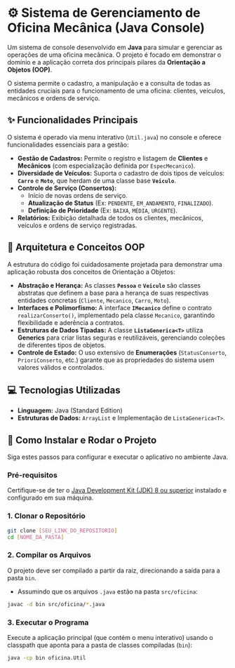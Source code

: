 # ⚙️ Sistema de Gerenciamento de Oficina Mecânica (Java Console)

Um sistema de console desenvolvido em **Java** para simular e gerenciar as operações de uma oficina mecânica. O projeto é focado em demonstrar o domínio e a aplicação correta dos principais pilares da **Orientação a Objetos (OOP)**.

O sistema permite o cadastro, a manipulação e a consulta de todas as entidades cruciais para o funcionamento de uma oficina: clientes, veículos, mecânicos e ordens de serviço.

## ✨ Funcionalidades Principais

O sistema é operado via menu interativo (`Util.java`) no console e oferece funcionalidades essenciais para a gestão:

* **Gestão de Cadastros:** Permite o registro e listagem de **Clientes** e **Mecânicos** (com especialização definida por `EspecMecanico`).
* **Diversidade de Veículos:** Suporta o cadastro de dois tipos de veículos: **`Carro`** e **`Moto`**, que herdam de uma classe base **`Veiculo`**.
* **Controle de Serviço (Consertos):**
    * Início de novas ordens de serviço.
    * **Atualização de Status** (Ex: `PENDENTE`, `EM_ANDAMENTO`, `FINALIZADO`).
    * **Definição de Prioridade** (Ex: `BAIXA`, `MÉDIA`, `URGENTE`).
* **Relatórios:** Exibição detalhada de todos os clientes, mecânicos, veículos e ordens de serviço registradas.

## 🧱 Arquitetura e Conceitos OOP

A estrutura do código foi cuidadosamente projetada para demonstrar uma aplicação robusta dos conceitos de Orientação a Objetos:

* **Abstração e Herança:** As classes **`Pessoa`** e **`Veiculo`** são classes abstratas que definem a base para a herança de suas respectivas entidades concretas (`Cliente`, `Mecanico`, `Carro`, `Moto`).
* **Interfaces e Polimorfismo:** A interface **`IMecanico`** define o contrato `realizarConserto()`, implementado pela classe `Mecanico`, garantindo flexibilidade e aderência a contratos.
* **Estruturas de Dados Tipadas:** A classe **`ListaGenerica<T>`** utiliza **Generics** para criar listas seguras e reutilizáveis, gerenciando coleções de diferentes tipos de objetos.
* **Controle de Estado:** O uso extensivo de **Enumerações** (`StatusConserto`, `PrioriConserto`, etc.) garante que as propriedades do sistema usem valores válidos e controlados.

## 💻 Tecnologias Utilizadas

* **Linguagem:** Java (Standard Edition)
* **Estruturas de Dados:** `ArrayList` e Implementação de `ListaGenerica<T>`.

## 🚀 Como Instalar e Rodar o Projeto

Siga estes passos para configurar e executar o aplicativo no ambiente Java.

### Pré-requisitos
Certifique-se de ter o [Java Development Kit (JDK) 8 ou superior](https://www.oracle.com/java/technologies/javase-downloads.html) instalado e configurado em sua máquina.

### 1. Clonar o Repositório
```bash
git clone [SEU_LINK_DO_REPOSITORIO]
cd [NOME_DA_PASTA]
```

### 2. Compilar os Arquivos
O projeto deve ser compilado a partir da raiz, direcionando a saída para a pasta `bin`.
* Assumindo que os arquivos `.java` estão na pasta `src/oficina`:
```bash
javac -d bin src/oficina/*.java
```

### 3. Executar o Programa
Execute a aplicação principal (que contém o menu interativo) usando o classpath que aponta para a pasta de classes compiladas (`bin`):
```bash
java -cp bin oficina.Util
```
